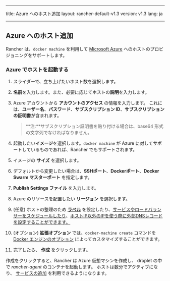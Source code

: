 * * *

title: Azure へのホスト追加 layout: rancher-default-v1.3 version: v1.3 lang: ja

* * *

## Azure へのホスト追加

Rancher は、`docker machine` を利用して [Microsoft Azure](https://azure.microsoft.com) へのホストのプロビジョニングをサポートします。

### Azure でホストを起動する

1. スライダーで、立ち上げたいホスト数を選択します。
2. **名前**を入力します。また、必要に応じてホストの**説明**を入力します。
3. Azure アカウントから **アカウントのアクセス** の情報を入力します。 これには、**ユーザー名**、**パスワード**、**サブスクリプション ID**、**サブスクリプションの証明書**が含まれます。
    
    > **注:**サブスクリプション証明書を貼り付ける場合は、base64 形式の文字列でなければなりません。

4. 起動したい**イメージ**を選択します。`docker machine` が Azure に対してサポートしているものであれば、Rancher でもサポートされます。

5. イメージの **サイズ** を選択します。
6. デフォルトから変更したい場合は、**SSHポート**、**Dockerポート**、**Docker Swarm マスターポート** を指定します。
7. **Publish Settings ファイル** を入力します。
8. Azure のリソースを配置したい **リージョン** を選択します。
9. (任意) ホストの整理のため **[ラベル]({{site.baseurl}}/rancher/{{page.version}}/{{page.lang}}/hosts/#labels)** を設定したり、[サービスやロードバランサーをスケジュールしたり]({{site.baseurl}}/rancher/{{page.version}}/{{page.lang}}/cattle/scheduling/)、[ホストIP以外のIPを使う際に外部DNSレコードを設定することができます。]({{site.baseurl}}/rancher/{{page.version}}/{{page.lang}}/cattle/external-dns-service/#using-a-specific-ip-for-external-dns)
10. (オプション) **拡張オプション** では、`docker-machine create` コマンドを [Docker エンジンのオプション](https://docs.docker.com/machine/reference/create/#specifying-configuration-options-for-the-created-docker-engine) によってカスタマイズすることができます。
11. 完了したら、 **作成** をクリックします。

作成をクリックすると、Rancher は Azure 仮想マシンを作成し、 droplet の中で *rancher-agent* のコンテナを起動します。 ホストは数分でアクティブになり、 [サービスの追加]({{site.baseurl}}/rancher/{{page.version}}/{{page.lang}}/cattle/adding-services/) を利用できるようになります。
